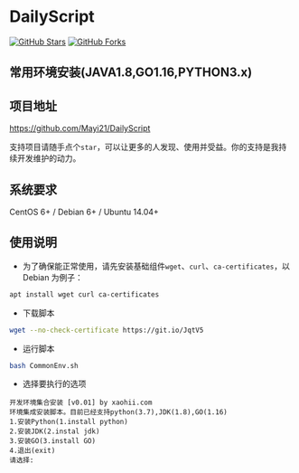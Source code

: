 # DailyScript


[![GitHub Stars](https://img.shields.io/github/stars/Mayi21/DailyScript.svg?style=flat-square&label=Stars&logo=github)](https://github.com/Mayi21/DailyScript/stargazers)
[![GitHub Forks](https://img.shields.io/github/forks/Mayi21/DailyScript.svg?style=flat-square&label=Forks&logo=github)](https://github.com/Mayi21/DailyScript/fork)

## 常用环境安装(JAVA1.8,GO1.16,PYTHON3.x)
## 项目地址

https://github.com/Mayi21/DailyScript

支持项目请随手点个`star`，可以让更多的人发现、使用并受益。你的支持是我持续开发维护的动力。
## 系统要求

CentOS 6+ / Debian 6+ / Ubuntu 14.04+
## 使用说明
* 为了确保能正常使用，请先安装基础组件`wget`、`curl`、`ca-certificates`，以 Debian 为例子：
```sh
apt install wget curl ca-certificates
```
* 下载脚本
```sh
wget --no-check-certificate https://git.io/JqtV5
```
* 运行脚本  
```sh
bash CommonEnv.sh
```  
* 选择要执行的选项
```
开发环境集合安装 [v0.01] by xaohii.com
环境集成安装脚本。目前已经支持python(3.7),JDK(1.8),GO(1.16)
1.安装Python(1.install python)
2.安装JDK(2.instal jdk)
3.安装GO(3.install GO)
4.退出(exit)
请选择:
```